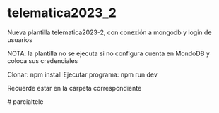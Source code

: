 # telematica2023_2

Nueva plantilla telematica2023-2, con conexión a mongodb y login de usuarios

NOTA: la plantilla no se ejecuta si no configura cuenta en MondoDB y coloca sus credenciales


Clonar: npm install
Ejecutar programa: npm run dev

Recuerde estar en la carpeta correspondiente

#   p a r c i a l t e l e  
 